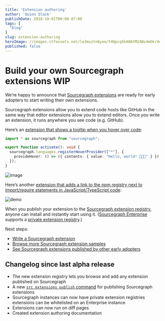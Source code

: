 ```yaml
---
title: 'Extension authoring'
author: 'Quinn Slack'
publishDate: 2018-10-01T00:00-07:00
tags: [
  "blog"
]
slug: extension-authoring
heroImage: //images.ctfassets.net/le3mxztn6yoo/t4Qpcq5kA0AYM24Ws4mOk/4edf5502a936bbec90c262fa00355aed/sourcegraph-mark.png
published: false
---
```


# Build your own Sourcegraph extensions WIP

We’re happy to announce that [Sourcegraph extensions](https://github.com/sourcegraph/sourcegraph-extension-api) are ready for early adopters to start writing their own extensions.

Sourcegraph extensions allow you to extend code hosts like GitHub in the same way that editor extensions allow you to extend editors. Once you write an extension, it runs anywhere you see code (e.g. GitHub).

Here’s an [extension that shows a tooltip when you hover over code](https://github.com/sourcegraph/sourcegraph-extension-samples/tree/master/hello-world):

```typescript
import * as sourcegraph from "sourcegraph";

export function activate(): void {
  sourcegraph.languages.registerHoverProvider(["*"], {
    provideHover: () => ({ contents: { value: "Hello, world! 🎉🎉🎉" } })
  });
}
```

![image](https://user-images.githubusercontent.com/1387653/46226421-0e811100-c311-11e8-9288-b711ecbbfe2a.png)

Here’s another [extension that adds a link to the npm registry next to import/require statements in JavaScript/TypeScript code](https://github.com/sourcegraph/sourcegraph-extension-samples/tree/master/npm-import-stats):

![demo](https://user-images.githubusercontent.com/1387653/46236952-54040500-c336-11e8-885a-a68c3fff4ba4.gif)

When you publish your extension to the [Sourcegraph extension registry](https://sourcegraph.com/extensions), anyone can install and instantly start using it. ([Sourcegraph Enterprise](https://about.sourcegraph.com/docs) supports a [private extension registry](https://about.sourcegraph.com/docs/extensions).)

Next steps:

- [Write a Sourcegraph extension](https://github.com/sourcegraph/sourcegraph-extension-docs)
- [Browse more Sourcegraph extension samples](https://github.com/sourcegraph/sourcegraph-extension-samples)
- [See Sourcegraph extensions published by other early adopters](https://sourcegraph.com/extensions)

## Changelog since last alpha release

- The new extension registry lets you browse and add any extension published on Sourcegraph
- A new [`src extensions publish` command](https://github.com/sourcegraph/src-cli) for publishing Sourcegraph extensions
- Sourcegraph instances can now have private extension registries extensions can be whitelisted on an Enterprise instance
- Extensions can now run on diff pages
- Created extension authoring documentation
